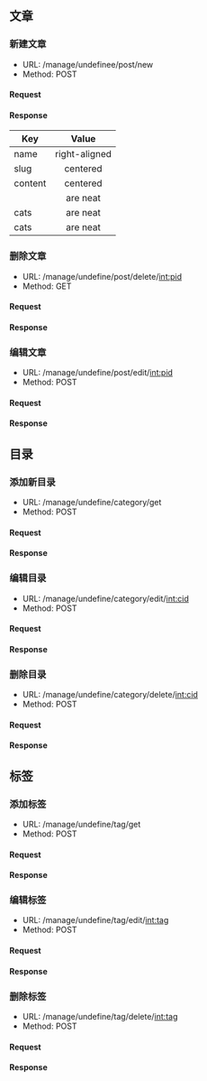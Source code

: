 ## 文章
### 新建文章
- URL: /manage/undefinee/post/new
- Method: POST

#### Request

#### Response
| Key           | Value         |
| ------------- |:-------------:|  
| name      | right-aligned |
| slug      | centered      |
| content      | centered      |
|  | are neat      |  
| cats | are neat      |  
| cats | are neat      |  

### 删除文章
- URL: /manage/undefine/post/delete/<int:pid>
- Method: GET

#### Request

#### Response

### 编辑文章
- URL: /manage/undefine/post/edit/<int:pid>
- Method: POST

#### Request

#### Response

## 目录
### 添加新目录
- URL: /manage/undefine/category/get
- Method: POST

#### Request

#### Response
### 编辑目录
- URL: /manage/undefine/category/edit/<int:cid>
- Method: POST

#### Request

#### Response
### 删除目录
- URL: /manage/undefine/category/delete/<int:cid>
- Method: POST

#### Request

#### Response

## 标签
### 添加标签
- URL: /manage/undefine/tag/get
- Method: POST

#### Request

#### Response
### 编辑标签
- URL: /manage/undefine/tag/edit/<int:tag>
- Method: POST

#### Request

#### Response
### 删除标签
- URL: /manage/undefine/tag/delete/<int:tag>
- Method: POST

#### Request

#### Response

